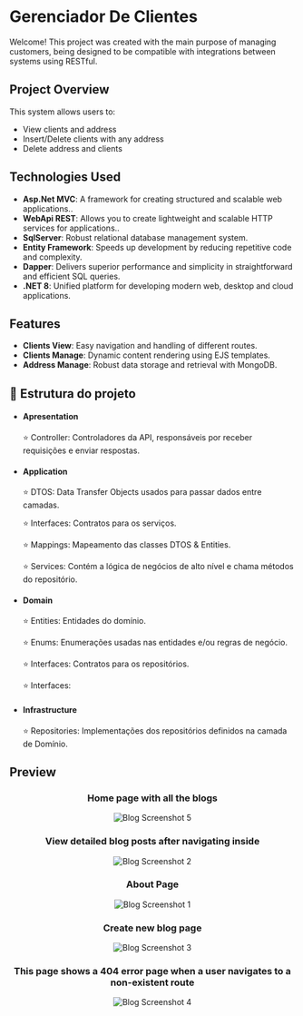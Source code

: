 # Gerenciador De Clientes

Welcome! This project was created with the main purpose of managing customers, being designed to be compatible with integrations between systems using RESTful.

## Project Overview

This system allows users to:

- View clients and address
- Insert/Delete clients with any address
- Delete address and clients

## Technologies Used

- **Asp.Net MVC**: A framework for creating structured and scalable web applications..
- **WebApi REST**: Allows you to create lightweight and scalable HTTP services for applications..
- **SqlServer**: Robust relational database management system.
- **Entity Framework**: Speeds up development by reducing repetitive code and complexity.
- **Dapper**: Delivers superior performance and simplicity in straightforward and efficient SQL queries.
- **.NET 8**: Unified platform for developing modern web, desktop and cloud applications.

## Features

- **Clients View**: Easy navigation and handling of different routes.
- **Clients Manage**: Dynamic content rendering using EJS templates.
- **Address Manage**: Robust data storage and retrieval with MongoDB.

## 📁 Estrutura do projeto
- #### Apresentation  

  ⭐ Controller: Controladores da API, responsáveis por receber requisições e enviar respostas.

- #### Application

  ⭐ DTOS: Data Transfer Objects usados para passar dados entre camadas.
  
  ⭐ Interfaces: Contratos para os serviços.
         
  ⭐ Mappings: Mapeamento das classes DTOS & Entities.
   
  ⭐ Services: Contém a lógica de negócios de alto nível e chama métodos do repositório.

- #### Domain
   ⭐ Entities: Entidades do domínio.
     
   ⭐ Enums: Enumerações usadas nas entidades e/ou regras de negócio.

   ⭐ Interfaces: Contratos para os repositórios.

   ⭐ Interfaces:

- #### Infrastructure
    ⭐ Repositories: Implementações dos repositórios definidos na camada de Domínio.


## Preview

<div style="text-align: center;">

### Home page with all the blogs

![Blog Screenshot 5](preview/5.png)

### View detailed blog posts after navigating inside

![Blog Screenshot 2](preview/2.png)

### About Page

![Blog Screenshot 1](preview/1.png)

### Create new blog page

![Blog Screenshot 3](preview/3.png)

### This page shows a 404 error page when a user navigates to a non-existent route

![Blog Screenshot 4](preview/4.png)

</div>